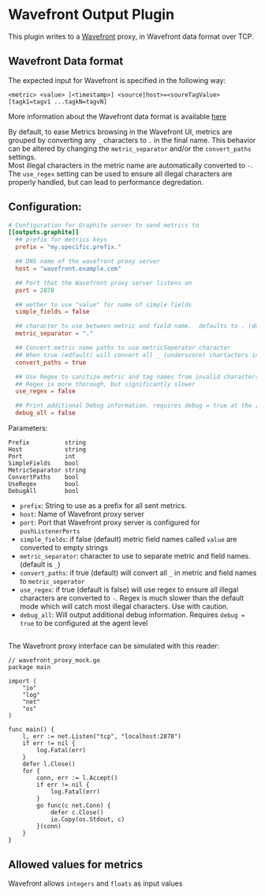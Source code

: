 # Wavefront Output Plugin

This plugin writes to a [Wavefront](https://www.wavefront.com) proxy, in Wavefront data format over TCP.


## Wavefront Data format

The expected input for Wavefront is specified in the following way:

```
<metric> <value> [<timestamp>] <source|host>=<soureTagValue> [tagk1=tagv1 ...tagkN=tagvN]
```

More information about the Wavefront data format is available [here](https://community.wavefront.com/docs/DOC-1031)


By default, to ease Metrics browsing in the Wavefront UI, metrics are grouped by converting any `_` characters to `.` in the final name.
This behavior can be altered by changing the `metric_separator` and/or the `convert_paths` settings.  
Most illegal characters in the metric name are automatically converted to `-`.  
The `use_regex` setting can be used to ensure all illegal characters are properly handled, but can lead to performance degredation.

## Configuration:

```toml
# Configuration for Graphite server to send metrics to
[[outputs.graphite]]
  ## prefix for metrics keys
  prefix = "my.specific.prefix."

  ## DNS name of the wavefront proxy server
  host = "wavefront.example.com"

  ## Port that the Wavefront proxy server listens on
  port = 2878

  ## wether to use "value" for name of simple fields
  simple_fields = false

  ## character to use between metric and field name.  defaults to . (dot)
  metric_separator = "."

  ## Convert metric name paths to use metricSeperator character
  ## When true (edfault) will convert all _ (underscore) chartacters in final metric name
  convert_paths = true

  ## Use Regex to sanitize metric and tag names from invalid characters
  ## Regex is more thorough, but significantly slower
  use_regex = false

  ## Print additional Debug information. requires debug = true at the [agent] level
  debug_all = false
```

Parameters:

	Prefix          string
	Host            string
	Port            int
	SimpleFields    bool
	MetricSeparator string
	ConvertPaths    bool
	UseRegex    	bool
	DebugAll        bool

* `prefix`: String to use as a prefix for all sent metrics.
* `host`: Name of Wavefront proxy server
* `port`: Port that Wavefront proxy server is configured for `pushListenerPorts`
* `simple_fields`: if false (default) metric field names called `value` are converted to empty strings
* `metric_separator`: character to use to separate metric and field names. (default is `_`)
* `convert_paths`: if true (default) will convert all `_` in metric and field names to `metric_seperator`
* `use_regex`: if true (default is false) will use regex to ensure all illegal characters are converted to `-`.  Regex is much slower than the default mode which will catch most illegal characters.  Use with caution.
* `debug_all`: Will output additional debug information.  Requires `debug = true` to be configured at the agent level


##

The Wavefront proxy interface can be simulated with this reader:

```
// wavefront_proxy_mock.go
package main

import (
	"io"
	"log"
	"net"
	"os"
)

func main() {
	l, err := net.Listen("tcp", "localhost:2878")
	if err != nil {
		log.Fatal(err)
	}
	defer l.Close()
	for {
		conn, err := l.Accept()
		if err != nil {
			log.Fatal(err)
		}
		go func(c net.Conn) {
			defer c.Close()
			io.Copy(os.Stdout, c)
		}(conn)
	}
}

```

## Allowed values for metrics

Wavefront allows `integers` and `floats` as input values
